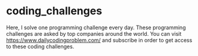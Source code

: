 # coding_challenges
Here, I solve one programming challenge every day. These programming challenges are asked by top companies around the world.
You can visit https://www.dailycodingproblem.com/ and subscribe in order to get access to these coding challenges.
